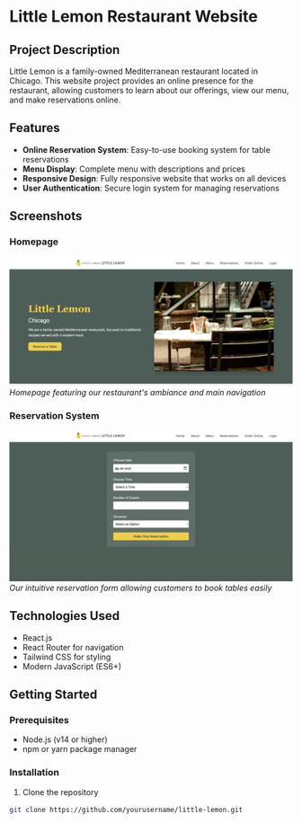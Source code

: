 # Little Lemon Restaurant Website

## Project Description
Little Lemon is a family-owned Mediterranean restaurant located in Chicago. This website project provides an online presence for the restaurant, allowing customers to learn about our offerings, view our menu, and make reservations online.

## Features
- **Online Reservation System**: Easy-to-use booking system for table reservations
- **Menu Display**: Complete menu with descriptions and prices
- **Responsive Design**: Fully responsive website that works on all devices
- **User Authentication**: Secure login system for managing reservations

## Screenshots

### Homepage
![Little Lemon Homepage](screenshots/little1.jpg)
*Homepage featuring our restaurant's ambiance and main navigation*

### Reservation System
![Reservation Form](screenshots/little2.jpg)
*Our intuitive reservation form allowing customers to book tables easily*

## Technologies Used
- React.js
- React Router for navigation
- Tailwind CSS for styling
- Modern JavaScript (ES6+)

## Getting Started

### Prerequisites
- Node.js (v14 or higher)
- npm or yarn package manager

### Installation
1. Clone the repository
```bash
git clone https://github.com/yourusername/little-lemon.git
